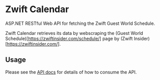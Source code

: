 # Zwift Calendar

ASP.NET RESTful Web API for fetching the Zwift Guest World Schedule.

Zwift Calendar retrieves its data by webscraping the (Guest World Schedule)[https://zwiftinsider.com/schedule/] page by (Zwift Insider)[https://zwiftinsider.com/].

## Usage

Please see the [API docs](docs/api/README.md) for details of how to consume the API.
